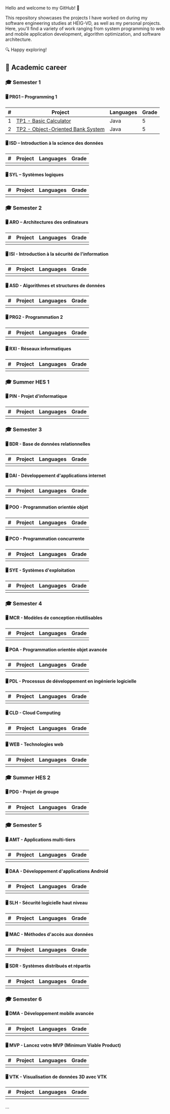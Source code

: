 Hello and welcome to my GitHub! 🚀

This repository showcases the projects I have worked on during my software engineering studies at HEIG-VD, as well as my personal projects. Here, you'll find a variety of work ranging from system programming to web and mobile application development, algorithm optimization, and software architecture.

🔍 Happy exploring!


## 📖 Academic career

### 🎓 **Semester 1**
#### 🖥️ **PRG1 – Programming 1**
| #  | Project | Languages | Grade |
|----|---------|-----------|------|
| 1 | [TP1 - Basic Calculator](https://github.com/monrepo/calculatrice) | Java | 5 |
| 2 | [TP2 - Object-Oriented Bank System](https://github.com/monrepo/bank-system) | Java | 5 |

#### 🖥️ **ISD – Introduction à la science des données**
| #  | Project | Languages | Grade |
|----|---------|-----------|------|
|  |  |  |  |

#### 🖥️ **SYL – Systèmes logiques**
| #  | Project | Languages | Grade |
|----|---------|-----------|------|
|  |  |  |  |


### 🎓 **Semester 2**
#### 🖥️ **ARO – Architectures des ordinateurs**
| #  | Project | Languages | Grade |
|----|---------|-----------|------|
|  |  |  |  |

#### 🖥️ **ISI - Introduction à la sécurité de l'information**
| #  | Project | Languages | Grade |
|----|---------|-----------|------|
|  |  |  |  |

#### 🖥️ **ASD - Algorithmes et structures de données**
| #  | Project | Languages | Grade |
|----|---------|-----------|------|
|  |  |  |  |

#### 🖥️ **PRG2 - Programmation 2**
| #  | Project | Languages | Grade |
|----|---------|-----------|------|
|  |  |  |  |

#### 🖥️ **RXI - Réseaux informatiques**
| #  | Project | Languages | Grade |
|----|---------|-----------|------|
|  |  |  |  |

### 🎓 **Summer HES 1**

#### 🖥️ **PIN - Projet d'informatique**
| #  | Project | Languages | Grade |
|----|---------|-----------|------|
|  |  |  |  |

### 🎓 **Semester 3**
#### 🖥️ **BDR - Base de données relationnelles**
| #  | Project | Languages | Grade |
|----|---------|-----------|------|
|  |  |  |  |

#### 🖥️ **DAI - Développement d'applications internet**
| #  | Project | Languages | Grade |
|----|---------|-----------|------|
|  |  |  |  |

#### 🖥️ **POO - Programmation orientée objet**
| #  | Project | Languages | Grade |
|----|---------|-----------|------|
|  |  |  |  |

#### 🖥️ **PCO - Programmation concurrente**
| #  | Project | Languages | Grade |
|----|---------|-----------|------|
|  |  |  |  |

#### 🖥️ **SYE - Systèmes d'exploitation**
| #  | Project | Languages | Grade |
|----|---------|-----------|------|
|  |  |  |  |

### 🎓 **Semester 4**

#### 🖥️ **MCR - Modèles de conception réutilisables**
| #  | Project | Languages | Grade |
|----|---------|-----------|------|
|  |  |  |  |

#### 🖥️ **POA - Programmation orientée objet avancée**
| #  | Project | Languages | Grade |
|----|---------|-----------|------|
|  |  |  |  |

#### 🖥️ **PDL - Processus de développement en ingénierie logicielle**
| #  | Project | Languages | Grade |
|----|---------|-----------|------|
|  |  |  |  |

#### 🖥️ **CLD - Cloud Computing**
| #  | Project | Languages | Grade |
|----|---------|-----------|------|
|  |  |  |  |

#### 🖥️ **WEB - Technologies web**
| #  | Project | Languages | Grade |
|----|---------|-----------|------|
|  |  |  |  |

### 🎓 **Summer HES 2**

#### 🖥️ **PDG - Projet de groupe**
| #  | Project | Languages | Grade |
|----|---------|-----------|------|
|  |  |  |  |

### 🎓 **Semester 5**

#### 🖥️ **AMT - Applications multi-tiers**
| #  | Project | Languages | Grade |
|----|---------|-----------|------|
|  |  |  |  |

#### 🖥️ **DAA - Développement d'applications Android**
| #  | Project | Languages | Grade |
|----|---------|-----------|------|
|  |  |  |  |

#### 🖥️ **SLH - Sécurité logicielle haut niveau**
| #  | Project | Languages | Grade |
|----|---------|-----------|------|
|  |  |  |  |

#### 🖥️ **MAC - Méthodes d'accès aux données**
| #  | Project | Languages | Grade |
|----|---------|-----------|------|
|  |  |  |  |

#### 🖥️ **SDR - Systèmes distribués et répartis**
| #  | Project | Languages | Grade |
|----|---------|-----------|------|
|  |  |  |  |


### 🎓 **Semester 6**

#### 🖥️ **DMA - Développement mobile avancée**
| #  | Project | Languages | Grade |
|----|---------|-----------|------|
|  |  |  |  |

#### 🖥️ **MVP - Lancez votre MVP (Minimum Viable Product)**
| #  | Project | Languages | Grade |
|----|---------|-----------|------|
|  |  |  |  |

#### 🖥️ **VTK - Visualisation de données 3D avec VTK**
| #  | Project | Languages | Grade |
|----|---------|-----------|------|
|  |  |  |  |
...
